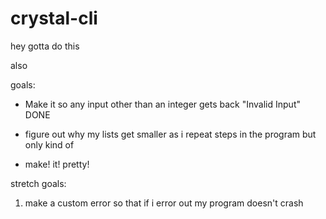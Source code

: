 # crystal-cli


hey gotta do this


also

goals:

- Make it so any input other than an integer gets back "Invalid Input" DONE

- figure out why my lists get smaller as i repeat steps in the program but only kind of
- make! it! pretty!

stretch goals: 

1. make a custom error so that if i error out my program doesn't crash


